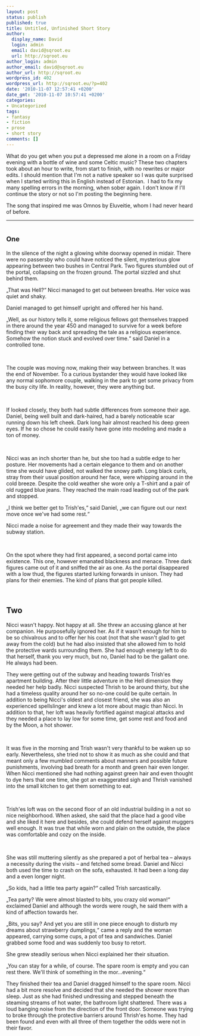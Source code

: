 ```yaml
---
layout: post
status: publish
published: true
title: Untitled, Unfinished Short Story
author:
  display_name: David
  login: admin
  email: david@sqroot.eu
  url: http://sqroot.eu
author_login: admin
author_email: david@sqroot.eu
author_url: http://sqroot.eu
wordpress_id: 402
wordpress_url: http://sqroot.eu/?p=402
date: '2010-11-07 12:57:41 +0200'
date_gmt: '2010-11-07 10:57:41 +0200'
categories:
- Uncategorized
tags:
- fantasy
- fiction
- prose
- short story
comments: []
---
```

<p>What do you get when you put a depressed me alone in a room on a Friday evening with a bottle of wine and some Celtic music? These two chapters took about an hour to write, from start to finish, with no rewrites or major edits.&nbsp;I should mention that I&#039;m not a native speaker so I was quite&nbsp;surprised when I started writing this in English instead of Estonian.&nbsp;&nbsp;I had to fix my many spelling errors in the morning, when sober again. I don&#039;t know if I&#039;ll continue the story or not so I&#039;m posting the beginning here.&nbsp;</p>
<p>The song that inspired me was Omnos by Eluveitie, whom I had never heard of before.</p></p>
<hr />
<h1 class="western" style="text-align: left"><span class="Apple-style-span" style="font-size: 18px">One</span></h1>
<p style="margin-bottom: 0cm">In the silence of the night a glowing white doorway opened in midair. There were no passersby who could have noticed the silent, mysterious glow appearing between two bushes in Central Park. Two figures stumbled out of the portal, collapsing on the frozen ground. The portal sizzled and shut behind them.</p>
<p style="margin-bottom: 0cm">&bdquo;That was Hell?&ldquo; Nicci managed to get out between breaths. Her voice was quiet and shaky.</p>
<p style="margin-bottom: 0cm">Daniel managed to get himself upright and offered her his hand.</p>
<p style="margin-bottom: 0cm">&bdquo;Well, as our history tells it, some religious fellows got themselves trapped in there around the year 450 and managed to survive for a week before finding their way back and spreading the tale as a religious experience. Somehow the notion stuck and evolved over time.&ldquo; said Daniel in a controlled tone.</p>
<p style="margin-bottom: 0cm">&nbsp;</p>
<p style="margin-bottom: 0cm">The couple was moving now, making their way between branches. It was the end of November. To a curious bystander they would have looked like any normal sophomore couple, walking in the park to get some privacy from the busy city life. In reality, however, they were anything but.</p>
<p style="margin-bottom: 0cm">&nbsp;</p>
<p style="margin-bottom: 0cm">If looked closely, they both had subtle differences from someone their age. Daniel, being well built and dark-haired, had a barely noticeable scar running down his left cheek. Dark long hair almost reached his deep green eyes. If he so chose he could easily have gone into modeling and made a ton of money.</p>
<p style="margin-bottom: 0cm">&nbsp;</p>
<p style="margin-bottom: 0cm">Nicci was an inch shorter than he, but she too had a subtle edge to her posture. Her movements had a certain elegance to them and on another time she would have glided, not walked the snowy path. Long black curls, stray from their usual position around her face, were whipping around in the cold breeze. Despite the cold weather she wore only a T-shirt and a pair of old rugged blue jeans. They reached the main road leading out of the park and stopped.</p>
<p style="margin-bottom: 0cm">&bdquo;I think we better get to Trish&#039;es,&ldquo; said Daniel, &bdquo;we can figure out our next move once we&#039;ve had some rest.&ldquo;</p>
<p style="margin-bottom: 0cm">Nicci made a noise for agreement and they made their way towards the subway station.</p>
<p style="margin-bottom: 0cm">&nbsp;</p>
<p style="margin-bottom: 0cm">On the spot where they had first appeared, a second portal came into existence. This one, however emanated blackness and menace. Three dark figures came out of it and sniffed the air as one. As the portal disappeared with a low thud, the figures started lurking forwards in unison. They had plans for their enemies. The kind of plans that got people killed.</p>
<p style="margin-bottom: 0cm">&nbsp;</p>
<h2 class="western">Two</h2>
<p>Nicci wasn&#039;t happy. Not happy at all. She threw an accusing glance at her companion. He purposefully ignored her. As if it wasn&#039;t enough for him to be so chivalrous and to offer her his coat (not that she wasn&#039;t glad to get away from the cold) but he had also insisted that she allowed him to hold the protective wards surrounding them. She had enough energy left to do that herself, thank you very much, but no, Daniel had to be the gallant one. He always had been.</p>
<p>They were getting out of the subway and heading towards Trish&#039;es apartment building. After their little adventure in the Hell dimension they needed her help badly. Nicci suspected Thrish to be around thirty, but she had a timeless quality around her so no-one could be quite certain. In addition to being Nicci&#039;s oldest and closest friend, she was also an experienced spellslinger and knew a lot more about magic than Nicci. In addition to that, her loft was heavily fortified against magical attacks and they needed a place to lay low for some time, get some rest and food and by the Moon, a hot shower.</p>
<p>&nbsp;</p>
<p>It was five in the morning and Trish wasn&#039;t very thankful to be waken up so early. Nevertheless, she tried not to show it as much as she could and that meant only a few mumbled comments about manners and possible future punishments, involving bad breath for a month and green hair even longer. When Nicci mentioned she had nothing against green hair and even thought to dye hers that one time, she got an exaggerated sigh and Thrish vanished into the small kitchen to get them something to eat.</p>
<p>&nbsp;</p>
<p>Trish&#039;es loft was on the second floor of an old industrial building in a not so nice neighborhood. When asked, she said that the place had a good vibe and she liked it here and besides, she could defend herself against muggers well enough. It was true that while worn and plain on the outside, the place was comfortable and cozy on the inside.</p>
<p>&nbsp;</p>
<p>She was still muttering silently as she prepared a pot of herbal tea &ndash; always a necessity during the visits &ndash; and fetched some bread. Daniel and Nicci both used the time to crash on the sofa, exhausted. It had been a long day and a even longer night.</p>
<p>&bdquo;So kids, had a little tea party again?&ldquo; called Trish sarcastically.</p>
<p>&bdquo;Tea party? We were almost blasted to bits, you crazy old woman!&ldquo; exclaimed Daniel and although the words were rough, he said them with a kind of affection towards her.</p>
<p>&bdquo;Bits, you say? And yet you are still in one piece enough to disturb my dreams about strawberry dumplings,&ldquo; came a reply and the woman appeared, carrying some cups, a pot of tea and sandwiches. Daniel grabbed some food and was suddenly too busy to retort.</p>
<p>She grew steadily serious when Nicci explained her their situation.</p>
<p>&bdquo;You can stay for a while, of course. The spare room is empty and you can rest there. We&#039;ll think of something in the mor...evening.&ldquo;</p>
<p>They finished their tea and Daniel dragged himself to the spare room. Nicci had a bit more resolve and decided that she needed the shower more than sleep. Just as she had finished undressing and stepped beneath the steaming streams of hot water, the bathroom light shattered. There was a loud banging noise from the direction of the front door. Someone was trying to broke through the protective barriers around Thrish&#039;es home. They had been found and even with all three of them together the odds were not in their favor.</p>
